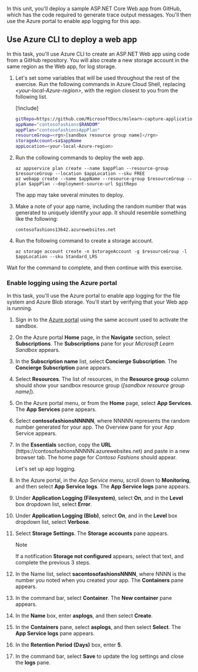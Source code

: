 In this unit, you'll deploy a sample ASP.NET Core Web app from GitHub, which has the code required to generate trace output messages. You'll then use the Azure portal to enable app logging for this app.

## Use Azure CLI to deploy a web app

In this task, you'll use Azure CLI to create an ASP.NET Web app using code from a GitHub repository. You will also create a new storage account in the same region as the Web app, for log storage.

1. Let's set some variables that will be used throughout the rest of the exercise. Run the following commands in Azure Cloud Shell, replacing  _\<your-local-Azure-region\>_, with the region closest to you from the following list.

   [!include[](../../../includes/azure-sandbox-regions-first-mention-note.md)]

   ```bash
   gitRepo=https://github.com/MicrosoftDocs/mslearn-capture-application-logs-app-service
   appName="contosofashions$RANDOM"
   appPlan="contosofashionsAppPlan"
   resourceGroup=<rgn>[sandbox resource group name]</rgn>
   storageAccount=sa$appName
   appLocation=<your-local-Azure-region>
   ```

1. Run the collowing commands to deploy the web app.

   ```azurecli
   az appservice plan create --name $appPlan --resource-group $resourceGroup --location $appLocation --sku FREE
   az webapp create --name $appName --resource-group $resourceGroup --plan $appPlan --deployment-source-url $gitRepo
   ```

    The app may take several minutes to deploy.
    
1. Make a note of your app name, including the random number that was generated to uniquely identify your app. It should resemble something like the following:

    ```
    contosofashions13642.azurewebsites.net
    ```

1. Run the following command to create a storage account.

   ```azurecli
   az storage account create -n $storageAccount -g $resourceGroup -l $appLocation --sku Standard_LRS 
   ```

Wait for the command to complete, and then continue with this exercise.

### Enable logging using the Azure portal

In this task, you'll use the Azure portal to enable app logging for the file system and Azure Blob storage. You'll start by verifying that your Web app is running.

1. Sign in to the [Azure portal](https://portal.azure.com/learn.docs.microsoft.com?azure-portal=true) using the same account used to activate the sandbox.

1. On the Azure portal **Home** page, in the **Navigate** section, select **Subscriptions**. The **Subscriptions** pane for your *Microsoft Learn Sandbox* appears.

1. In the **Subscription name** list, select **Concierge Subscription**. The **Concierge Subscription** pane appears.

1. Select **Resources**. The list of resources, in the **Resource group** column should show your sandbox resource group (_<rgn>[sandbox resource group name]</rgn>_).

1. On the Azure portal menu, or from the **Home** page, select **App Services**. The **App Services** pane appears.

1. Select **contosofashionsNNNNN**, where NNNNN represents the random number generated for your app. The Overview pane for your App Service appears.

1. In the **Essentials** section, copy the **URL** (https&#58;//contosofashionsNNNNN.azurewebsites.net) and paste in a new browser tab. The home page for *Contoso Fashions* should appear.

   Let's set up app logging.

1. In the Azure portal, in the *App Service* menu, scroll down to **Monitoring**, and then select **App Service logs**. The **App Service logs** pane appears.

1. Under **Application Logging (Filesystem)**, select **On**, and in the **Level** box dropdown list, select **Error**.

1. Under **Application Logging (Blob)**, select **On**, and in the **Level** box dropdown list, select **Verbose**.

1. Select **Storage Settings**. The **Storage accounts** pane appears. 

    > [!NOTE]
    > If a notification **Storage not configured** appears, select that text, and complete the previous 3 steps.

1. In the Name list, select **sacontosofashionsNNNN**, where NNNN is the number you noted when you created your app. The **Containers** pane appears.

1. In the command bar, select **Container**. The **New container** pane appears.

1. In the **Name** box, enter **asplogs**, and then select **Create**.

1. In the **Containers** pane, select **asplogs**, and then select **Select**. The **App Service logs** pane appears.

1. In the **Retention Period (Days)** box, enter **5**.

1. In the command bar, select **Save** to update the log settings and close the **logs** pane.
